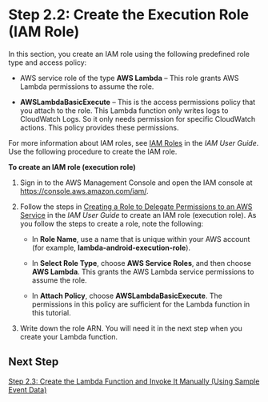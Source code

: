 # Step 2\.2: Create the Execution Role \(IAM Role\)<a name="with-on-demand-custom-android-example-create-iam-role"></a>

In this section, you create an IAM role using the following predefined role type and access policy:

+ AWS service role of the type **AWS Lambda** – This role grants AWS Lambda permissions to assume the role\. 

+ **AWSLambdaBasicExecute** – This is the access permissions policy that you attach to the role\. This Lambda function only writes logs to CloudWatch Logs\. So it only needs permission for specific CloudWatch actions\. This policy provides these permissions\. 

 For more information about IAM roles, see [IAM Roles](http://docs.aws.amazon.com/IAM/latest/UserGuide/id_roles.html) in the *IAM User Guide*\. Use the following procedure to create the IAM role\.

**To create an IAM role \(execution role\)**

1. Sign in to the AWS Management Console and open the IAM console at [https://console\.aws\.amazon\.com/iam/](https://console.aws.amazon.com/iam/)\.

1. Follow the steps in [Creating a Role to Delegate Permissions to an AWS Service](http://docs.aws.amazon.com/IAM/latest/UserGuide/id_roles_create_for-service.html) in the *IAM User Guide* to create an IAM role \(execution role\)\. As you follow the steps to create a role, note the following:

   + In **Role Name**, use a name that is unique within your AWS account \(for example, **lambda\-android\-execution\-role**\)\. 

   + In **Select Role Type**, choose **AWS Service Roles**, and then choose **AWS Lambda**\. This grants the AWS Lambda service permissions to assume the role\.

   + In **Attach Policy**, choose **AWSLambdaBasicExecute**\. The permissions in this policy are sufficient for the Lambda function in this tutorial\.

1. Write down the role ARN\. You will need it in the next step when you create your Lambda function\.

## Next Step<a name="with-on-demand-custom-android-example-create-iam-role-next-step"></a>

 [Step 2\.3: Create the Lambda Function and Invoke It Manually \(Using Sample Event Data\)](with-on-demand-custom-android-example-upload-deployment-pkg.md) 